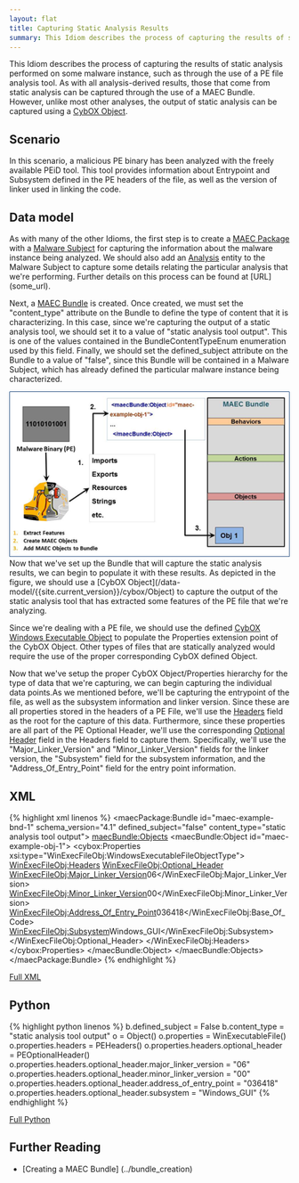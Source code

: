 ```yaml
---
layout: flat
title: Capturing Static Analysis Results
summary: This Idiom describes the process of capturing the results of static analysis performed on some malware instance, such as through the use of a PE file analysis tool. 
---
```


This Idiom describes the process of capturing the results of static analysis performed on some malware instance, such as through the use of a PE file analysis tool. As with all analysis-derived results, those that come from static analysis can be captured through the use of a MAEC Bundle. However, unlike most other analyses, the output of static analysis can be captured using a [CybOX Object](/data-model/{{site.current_version}}/cybox/Object).

## Scenario

In this scenario, a malicious PE binary has been analyzed with the freely available PEiD tool. This tool provides information about Entrypoint and Subsystem defined in the PE headers of the file, as well as the version of linker used in linking the code.

## Data model
As with many of the other Idioms, the first step is to create a [MAEC Package](/data-model/{{site.current_version}}/maecPackage/PackageType) with a [Malware Subject](/data-model/{{site.current_version}}/maecPackage/MalwareSubjectType) for capturing the information about the malware instance being analyzed. We should also add an [Analysis](/data-model/{{site.current_version}}/maecPackage/AnalysisType) entity to the Malware Subject to capture some details relating the particular analysis that we're performing. Further details on this process can be found at [URL] (some_url).

Next, a [MAEC Bundle](/data-model/{{site.current_version}}/maecBundle/BundleType) is created. Once created, we must set the "content_type" attribute on the Bundle to define the type of content that it is characterizing.  In this case, since we're capturing the output of a static analysis tool, we should set it to a value of "static analysis tool output". This is one of the values contained in the BundleContentTypeEnum enumeration used by this field. Finally, we should set the defined_subject attribute on the Bundle to a value of "false", since this Bundle will be contained in a Malware Subject, which has already defined the particular malware instance being characterized.

<img src="static_analysis.png" alt="Capturing Static Analysis Results in a Bundle" class="aside-text"/>
Now that we've set up the Bundle that will capture the static analysis results, we can begin to populate it with these results. As depicted in the figure, we should use a [CybOX Object](/data-model/{{site.current_version}}/cybox/Object) to capture the output of the static analysis tool that has extracted some features of the PE file that we're analyzing. 

Since we're dealing with a PE file, we should use the defined [CybOX Windows Executable Object](/data-model/{{site.current_version}}/WinExecutableFileObj/WindowsExecutableFileObjectType) to populate the Properties extension point of the CybOX Object. Other types of files that are statically analyzed would require the use of the proper corresponding CybOX defined Object.

Now that we've setup the proper CybOX Object/Properties hierarchy for the type of data that we're capturing, we can begin capturing the individual data points.As we mentioned before, we'll be capturing the entrypoint of the file, as well as the subsystem information and linker version. Since these are all properties stored in the headers of a PE File, we'll use the [Headers](/data-model/{{site.current_version}}/WinExecutableFileObj/PEHeadersType) field as the root for the capture of this data. Furthermore, since these properties are all part of the PE Optional Header, we'll use the corresponding [Optional Header](/data-model/{{site.current_version}}/WinExecutableFileObj/PEOptionalHeaderType) field in the Headers field to capture them. Specifically, we'll use the "Major_Linker_Version" and "Minor_Linker_Version" fields for the linker version, the "Subsystem" field for the subsystem information, and the "Address_Of_Entry_Point" field for the entry point information.


## XML

{% highlight xml linenos %}
<maecPackage:Bundle id="maec-example-bnd-1" schema_version="4.1" defined_subject="false" content_type="static analysis tool output">
 <maecBundle:Objects>
  <maecBundle:Object id="maec-example-obj-1">
    <cybox:Properties xsi:type="WinExecFileObj:WindowsExecutableFileObjectType">
      <WinExecFileObj:Headers>
       <WinExecFileObj:Optional_Header>
        <WinExecFileObj:Major_Linker_Version>06</WinExecFileObj:Major_Linker_Version>
        <WinExecFileObj:Minor_Linker_Version>00</WinExecFileObj:Minor_Linker_Version>
        <WinExecFileObj:Address_Of_Entry_Point>036418</WinExecFileObj:Base_Of_Code>
        <WinExecFileObj:Subsystem>Windows_GUI</WinExecFileObj:Subsystem>
       </WinExecFileObj:Optional_Header>
      </WinExecFileObj:Headers>
    </cybox:Properties>
   </maecBundle:Object>
 </maecBundle:Objects>
</maecPackage:Bundle>
{% endhighlight %}

[Full XML](maec_static_analysis.xml)
## Python

{% highlight python linenos %}
b.defined_subject = False
b.content_type = "static analysis tool output"
o = Object()
o.properties = WinExecutableFile()
o.properties.headers = PEHeaders()
o.properties.headers.optional_header = PEOptionalHeader()
o.properties.headers.optional_header.major_linker_version = "06"
o.properties.headers.optional_header.minor_linker_version = "00"
o.properties.headers.optional_header.address_of_entry_point = "036418"
o.properties.headers.optional_header.subsystem = "Windows_GUI"
{% endhighlight %}

[Full Python](maec_static_analysis.py)

## Further Reading
* [Creating a MAEC Bundle] (../bundle_creation)
